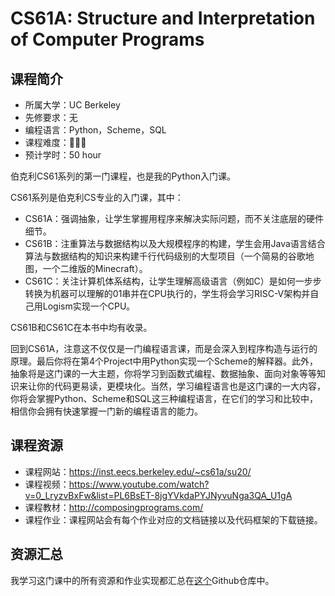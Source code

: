 # CS61A: Structure and Interpretation of Computer Programs
## 课程简介
- 所属大学：UC Berkeley
- 先修要求：无
- 编程语言：Python，Scheme，SQL
- 课程难度：🌟🌟🌟
- 预计学时：50 hour

伯克利CS61系列的第一门课程，也是我的Python入门课。

CS61系列是伯克利CS专业的入门课，其中：

- CS61A：强调抽象，让学生掌握用程序来解决实际问题，而不关注底层的硬件细节。
- CS61B：注重算法与数据结构以及大规模程序的构建，学生会用Java语言结合算法与数据结构的知识来构建千行代码级别的大型项目（一个简易的谷歌地图，一个二维版的Minecraft）。
- CS61C：关注计算机体系结构，让学生理解高级语言（例如C）是如何一步步转换为机器可以理解的01串并在CPU执行的，学生将会学习RISC-V架构并自己用Logism实现一个CPU。

CS61B和CS61C在本书中均有收录。

回到CS61A，注意这不仅仅是一门编程语言课，而是会深入到程序构造与运行的原理。最后你将在第4个Project中用Python实现一个Scheme的解释器。此外，抽象将是这门课的一大主题，你将学习到函数式编程、数据抽象、面向对象等等知识来让你的代码更易读，更模块化。当然，学习编程语言也是这门课的一大内容，你将会掌握Python、Scheme和SQL这三种编程语言，在它们的学习和比较中，相信你会拥有快速掌握一门新的编程语言的能力。

## 课程资源
- 课程网站：https://inst.eecs.berkeley.edu/~cs61a/su20/
- 课程视频：https://www.youtube.com/watch?v=0_LryzvBxFw&list=PL6BsET-8jgYVkdaPYJNyvuNga3QA_U1gA
- 课程教材：http://composingprograms.com/
- 课程作业：课程网站会有每个作业对应的文档链接以及代码框架的下载链接。

## 资源汇总
我学习这门课中的所有资源和作业实现都汇总在[这个](https://github.com/PKUFlyingPig/CS61A)Github仓库中。